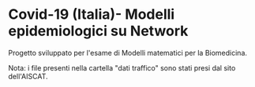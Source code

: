 # Covid-19 (Italia)- Modelli epidemiologici su Network
Progetto sviluppato per l'esame di Modelli matematici per la Biomedicina.


Nota: i file presenti nella cartella "dati traffico" sono stati presi dal sito dell'AISCAT.
